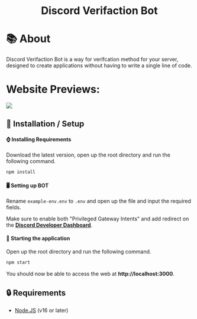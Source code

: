 <h1 align="center">
  <br> 
  <p>Discord Verifaction Bot</p>
</h1>

# 📚 About
Discord Verifaction Bot is a way for verifcation method for your server, designed to create applications without having to write a single line of code.

# Website Previews:
<img src="https://cdn.discordapp.com/attachments/949573967931404348/952156385368477726/unknown.png">

## 🚀 Installation / Setup
#### ⌚ Installing Requirements
Download the latest version, open up the root directory and run the following command.
```bash
npm install
```

#### 🖥️ Setting up BOT
Rename ``example-env.env`` to ``.env`` and open up the file and input the required fields.

Make sure to enable both "Privileged Gateway Intents" and add redirect on the [**Discord Developer Dashboard**](https://discord.com/developers).

#### 📡 Starting the application 
Open up the root directory and run the following command.
```bash
npm start
```
You should now be able to access the web at **http://localhost:3000**.

## 🔒 Requirements
* [Node.JS](https://nodejs.org/en/) (v16 or later)

